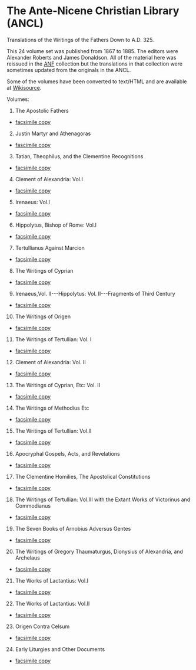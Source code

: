 # The Ante-Nicene Christian Library (ANCL)

Translations of the Writings of the Fathers Down to A.D. 325.

This 24 volume set was published from 1867 to 1885. The editors were Alexander Roberts and James Donaldson. All of the material here was reissued in the [ANF](anf.html) collection but the translations in that collection were sometimes updated from the originals in the ANCL.

Some of the volumes have been converted to text/HTML and are available at [Wikisource](https://en.wikisource.org/wiki/Ante-Nicene_Christian_Library).

Volumes:
1. The Apostolic Fathers
  * [facsimile copy](https://archive.org/details/AnteNiceneChristianLibraryVol011867)
2. Justin Martyr and Athenagoras
  * [fascimile copy](https://archive.org/details/AnteNiceneChristianLibraryVol021867)
3. Tatian, Theophilus, and the Clementine Recognitions
  * [facsimile copy](https://archive.org/details/AnteNiceneChristianLibraryVol031867)
4. Clement of Alexandria: Vol.I
  * [facsimile copy](https://archive.org/details/AnteNiceneChristianLibraryVol041867)
5. Irenaeus: Vol.I
  * [facsimile copy](https://archive.org/details/AnteNiceneChristianLibraryVol051868)
6. Hippolytus, Bishop of Rome: Vol.I
  * [facsimile copy](https://archive.org/details/AnteNiceneChristianLibraryVol061868)
7. Tertullianus Against Marcion
  * [facsimile copy](https://archive.org/details/AnteNiceneChristianLibraryVol071868)
8. The Writings of Cyprian
  * [facsimile copy](https://archive.org/details/AnteNiceneChristianLibraryVol081868)
9. Irenaeus,Vol. II---Hippolytus: Vol. II---Fragments of Third Century
  * [facsimile copy](https://archive.org/details/AnteNiceneChristianLibraryVol091869)
10. The Writings of Origen
  * [facsimile copy](https://archive.org/details/AnteNiceneChristianLibraryVol101869)
11. The Writings of Tertullian: Vol. I
  * [facsimile copy](https://archive.org/details/AnteNiceneChristianLibraryVol111869)
12. Clement of Alexandria: Vol. II
  * [facsimile copy](https://archive.org/details/AnteNiceneChristianLibraryVol121869)
13. The Writings of Cyprian, Etc: Vol. II
  * [facsimile copy](https://archive.org/details/AnteNiceneChristianLibraryVol131869)
14. The Writings of Methodius Etc
  * [facsimile copy](https://archive.org/details/AnteNiceneChristianLibraryVol141869)
15. The Writings of Tertullian: Vol.II
  * [facsimile copy](https://archive.org/details/AnteNiceneChristianLibraryVol151870)
16. Apocryphal Gospels, Acts, and Revelations
  * [facsimile copy](https://archive.org/details/AnteNiceneChristianLibraryVol161870)
17. The Clementine Homilies, The Apostolical Constitutions
  * [facsimile copy](https://archive.org/details/AnteNiceneChristianLibraryVol171870)
18. The Writings of Tertullian: Vol.III with the Extant Works of Victorinus and Commodianus
  * [facsimile copy](https://archive.org/details/AnteNiceneChristianLibraryVol181870)
19. The Seven Books of Arnobius Adversus Gentes
  * [facsimile copy](https://archive.org/details/AnteNiceneChristianLibraryVol191871)
20. The Writings of Gregory Thaumaturgus, Dionysius of Alexandria, and Archelaus
  * [facsimile copy](https://archive.org/details/AnteNiceneChristianLibraryVol201871)
21. The Works of Lactantius: Vol.I
  * [facsimile copy](https://archive.org/details/AnteNiceneChristianLibraryVol211871)
22. The Works of Lactantius: Vol.II
  * [facsimile copy](https://archive.org/details/AnteNiceneChristianLibraryVol221871)
23. Origen Contra Celsum 
  * [facsimile copy](https://archive.org/details/AnteNiceneChristianLibraryVol231872)
24. Early Liturgies and Other Documents
  * [facsimile copy](https://archive.org/details/AnteNiceneChristianLibraryVol241872)
